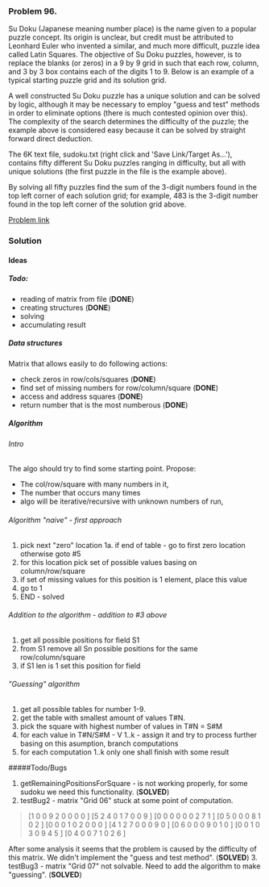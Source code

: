 ### Problem 96.

Su Doku (Japanese meaning number place) is the name given to a popular puzzle concept. Its origin is unclear, but credit must be attributed to Leonhard Euler who invented a similar, and much more difficult, puzzle idea called Latin Squares. The objective of Su Doku puzzles, however, is to replace the blanks (or zeros) in a 9 by 9 grid in such that each row, column, and 3 by 3 box contains each of the digits 1 to 9. Below is an example of a typical starting puzzle grid and its solution grid.

A well constructed Su Doku puzzle has a unique solution and can be solved by logic, although it may be necessary to employ "guess and test" methods in order to eliminate options (there is much contested opinion over this). The complexity of the search determines the difficulty of the puzzle; the example above is considered easy because it can be solved by straight forward direct deduction.

The 6K text file, sudoku.txt (right click and 'Save Link/Target As...'), contains fifty different Su Doku puzzles ranging in difficulty, but all with unique solutions (the first puzzle in the file is the example above).

By solving all fifty puzzles find the sum of the 3-digit numbers found in the top left corner of each solution grid; for example, 483 is the 3-digit number found in the top left corner of the solution grid above.

[Problem link](https://projecteuler.net/problem=96)


### Solution

#### Ideas
 
##### Todo:
* reading of matrix from file (**DONE**)
* creating structures   (**DONE**)      
* solving
* accumulating result
 
##### Data structures
Matrix that allows easily to do following actions:
* check zeros in row/cols/squares  (**DONE**)
* find set of missing numbers for row/column/square  (**DONE**)
* access and address squares  (**DONE**)
* return number that is the most numberous (**DONE**)

##### Algorithm

###### Intro
The algo should try to find some starting point. Propose:
* The col/row/square with many numbers in it,
* The number that occurs many times 
* algo will be iterative/recursive with unknown numbers of run, 

###### Algorithm "naive" - first approach    
1. pick next "zero" location
1a. if end of table - go to first zero location otherwise goto #5
2. for this location pick set of possible values basing on column/row/square
3. if set of missing values for this position is 1 element, place this value
4. go to 1
5. END - solved

###### Addition to the algorithm  - addition to #3 above
1. get all possible positions for field S1
2. from S1 remove all Sn possible positions for the same row/column/square
3. if S1 len is 1 set this position for field

###### "Guessing" algorithm
1. get all possible tables for number 1-9.
2. get the table with smallest amount of values T#N.
3. pick the square with highest number of values in T#N = S#M
4. for each value in T#N/S#M - V 1..k - assign it and try to process further basing on this
asumption, branch computations
5. for each computation 1..k only one shall finish with some result

#####Todo/Bugs
1. getRemainingPositionsForSquare - is not working properly, for some sudoku we need this
functionality.   (**SOLVED**)
2. testBug2 - matrix "Grid 06" stuck at some point of computation.
>[1 0 0 9 2 0 0 0 0 ]
>[5 2 4 0 1 7 0 0 9 ]
>[0 0 0 0 0 0 2 7 1 ]
>[0 5 0 0 0 8 1 0 2 ]
>[0 0 0 1 0 2 0 0 0 ]
>[4 1 2 7 0 0 0 9 0 ]
>[0 6 0 0 0 9 0 1 0 ]
>[0 0 1 0 3 0 9 4 5 ]
>[0 4 0 0 7 1 0 2 6 ]

After some analysis it seems that the problem is caused by the difficulty of this matrix. We didn't implement the "guess and test method".   (**SOLVED**)
3. testBug3 - matrix "Grid 07" not solvable. Need to add the algorithm to make "guessing". (**SOLVED**)